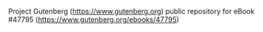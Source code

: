 Project Gutenberg (https://www.gutenberg.org) public repository for eBook #47795 (https://www.gutenberg.org/ebooks/47795)
